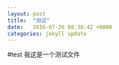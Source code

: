 ```yaml
---
layout: post
title:  "测试"
date:   2016-07-26 08:38:42 +0800
categories: jekyll update
---
```

#test
我这是一个测试文件